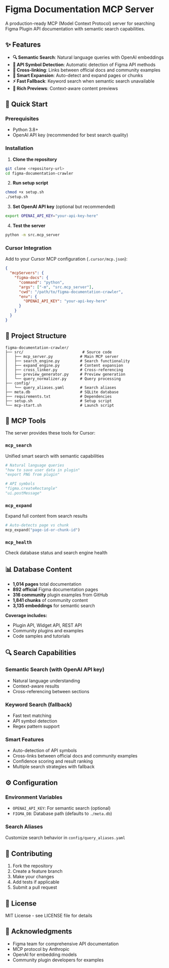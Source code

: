 # Figma Documentation MCP Server

A production-ready MCP (Model Context Protocol) server for searching Figma Plugin API documentation with semantic search capabilities.

## ✨ Features

- **🔍 Semantic Search**: Natural language queries with OpenAI embeddings
- **🎯 API Symbol Detection**: Automatic detection of Figma API methods
- **🔗 Cross-linking**: Links between official docs and community examples  
- **📖 Smart Expansion**: Auto-detect and expand pages or chunks
- **⚡ Fast Fallback**: Keyword search when semantic search unavailable
- **🎨 Rich Previews**: Context-aware content previews

## 🚀 Quick Start

### Prerequisites
- Python 3.8+
- OpenAI API key (recommended for best search quality)

### Installation

1. **Clone the repository**
```bash
git clone <repository-url>
cd figma-documentation-crawler
```

2. **Run setup script**
```bash
chmod +x setup.sh
./setup.sh
```

3. **Set OpenAI API key** (optional but recommended)
```bash
export OPENAI_API_KEY="your-api-key-here"
```

4. **Test the server**
```bash
python -m src.mcp_server
```

### Cursor Integration

Add to your Cursor MCP configuration (`.cursor/mcp.json`):

```json
{
  "mcpServers": {
    "figma-docs": {
      "command": "python",
      "args": ["-m", "src.mcp_server"],
      "cwd": "/path/to/figma-documentation-crawler",
      "env": {
        "OPENAI_API_KEY": "your-api-key-here"
      }
    }
  }
}
```

## 📁 Project Structure

```
figma-documentation-crawler/
├── src/                          # Source code
│   ├── mcp_server.py            # Main MCP server
│   ├── search_engine.py         # Search functionality  
│   ├── expand_engine.py         # Content expansion
│   ├── cross_linker.py          # Cross-referencing
│   ├── preview_generator.py     # Preview generation
│   └── query_normalizer.py      # Query processing
├── config/
│   └── query_aliases.yaml       # Search aliases
├── meta.db                      # SQLite database
├── requirements.txt             # Dependencies
├── setup.sh                     # Setup script
└── mcp-start.sh                 # Launch script
```

## 🔧 MCP Tools

The server provides these tools for Cursor:

### `mcp_search`
Unified smart search with semantic capabilities
```python
# Natural language queries
"how to save user data in plugin"
"export PNG from plugin"

# API symbols  
"figma.createRectangle"
"ui.postMessage"
```

### `mcp_expand` 
Expand full content from search results
```python
# Auto-detects page vs chunk
mcp_expand("page-id-or-chunk-id")
```

### `mcp_health`
Check database status and search engine health

## 📊 Database Content

- **1,014 pages** total documentation
- **892 official** Figma documentation pages
- **316 community** plugin examples from GitHub
- **1,841 chunks** of community content
- **3,135 embeddings** for semantic search

**Coverage includes:**
- Plugin API, Widget API, REST API
- Community plugins and examples
- Code samples and tutorials

## 🔍 Search Capabilities

### Semantic Search (with OpenAI API key)
- Natural language understanding
- Context-aware results
- Cross-referencing between sections

### Keyword Search (fallback)
- Fast text matching
- API symbol detection
- Regex pattern support

### Smart Features
- Auto-detection of API symbols
- Cross-links between official docs and community examples
- Confidence scoring and result ranking
- Multiple search strategies with fallback

## ⚙️ Configuration

### Environment Variables
- `OPENAI_API_KEY`: For semantic search (optional)
- `FIGMA_DB`: Database path (defaults to `./meta.db`)

### Search Aliases
Customize search behavior in `config/query_aliases.yaml`

## 🤝 Contributing

1. Fork the repository
2. Create a feature branch
3. Make your changes
4. Add tests if applicable
5. Submit a pull request

## 📄 License

MIT License - see LICENSE file for details

## 🙏 Acknowledgments

- Figma team for comprehensive API documentation
- MCP protocol by Anthropic
- OpenAI for embedding models
- Community plugin developers for examples
